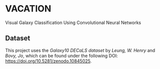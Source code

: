 # VACATION
Visual Galaxy Classification Using Convolutional Neural Networks

## Dataset

This project uses the *Galaxy10 DECaLS dataset* by *Leung, W. Henry* and *Bovy, Jo*,
which can be found under the following DOI: https://doi.org/10.5281/zenodo.10845025.
